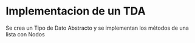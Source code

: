 # Implementacion de un TDA
Se crea un Tipo de Dato Abstracto y se implementan los métodos de una lista con Nodos
